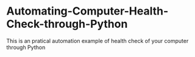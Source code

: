 # Automating-Computer-Health-Check-through-Python

This is an pratical automation example of health check of your computer through Python
